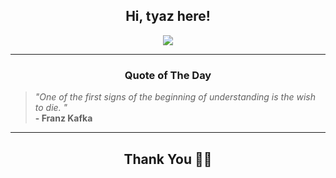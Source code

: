 <h2 align="center"> Hi, tyaz here!</h2>

<p align="center">
<a href="https://github.com/tyazx" alt="github streak"><img src="https://dvst-streak.herokuapp.com/?user=tyazx&theme=tokyonight&fire=DD472C"></a>
</p>

<hr>
<h3 align="center">Quote of The Day</h3>
<p align="center">
<blockquote>
<i>"One of the first signs of the beginning of understanding is the wish to die. "</i>
<br>
<b>- Franz Kafka</b>
</blockquote>
</p>


<hr>
<h2 align="center">Thank You 🙏🏼</h2>
